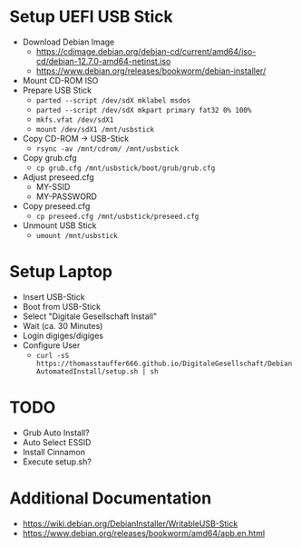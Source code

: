 
# Setup UEFI USB Stick

- Download Debian Image
  - https://cdimage.debian.org/debian-cd/current/amd64/iso-cd/debian-12.7.0-amd64-netinst.iso
  - https://www.debian.org/releases/bookworm/debian-installer/
- Mount CD-ROM ISO
- Prepare USB Stick
  - `parted --script /dev/sdX mklabel msdos`
  - `parted --script /dev/sdX mkpart primary fat32 0% 100%`
  - `mkfs.vfat /dev/sdX1`
  - `mount /dev/sdX1 /mnt/usbstick`
- Copy CD-ROM -> USB-Stick
  - `rsync -av /mnt/cdrom/ /mnt/usbstick`
- Copy grub.cfg
  - `cp grub.cfg /mnt/usbstick/boot/grub/grub.cfg`
- Adjust preseed.cfg
  - MY-SSID
  - MY-PASSWORD
- Copy preseed.cfg
  - `cp preseed.cfg /mnt/usbstick/preseed.cfg`
- Unmount USB Stick
  - `umount /mnt/usbstick`

# Setup Laptop

- Insert USB-Stick
- Boot from USB-Stick
- Select "Digitale Gesellschaft Install"
- Wait (ca. 30 Minutes)
- Login digiges/digiges
- Configure User
  - `curl -sS https://thomasstauffer666.github.io/DigitaleGesellschaft/DebianAutomatedInstall/setup.sh | sh`

# TODO

- Grub Auto Install?
- Auto Select ESSID
- Install Cinnamon
- Execute setup.sh?

# Additional Documentation

- https://wiki.debian.org/DebianInstaller/WritableUSB-Stick
- https://www.debian.org/releases/bookworm/amd64/apb.en.html

